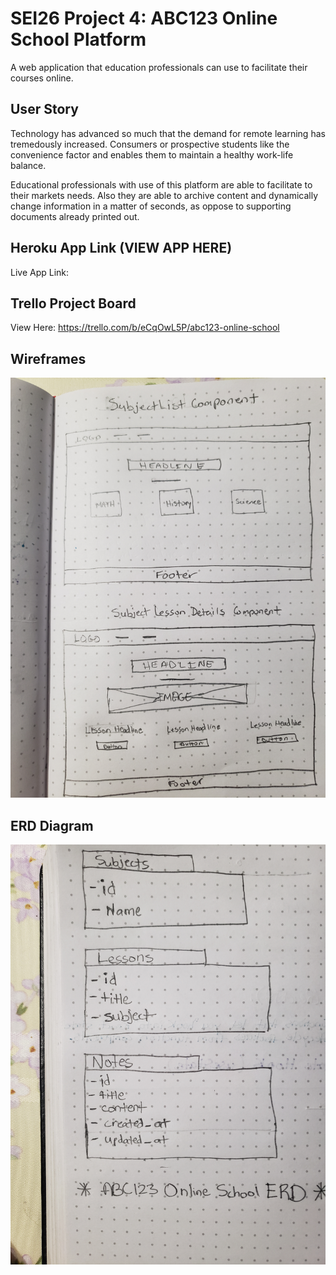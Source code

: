 # SEI26 Project 4: ABC123 Online School Platform

A web application that education professionals can use to facilitate their courses online. 

## User Story
Technology has advanced so much that the demand for remote learning has tremedously increased. Consumers or prospective students like the convenience factor and enables them to maintain a healthy work-life balance. 

Educational professionals with use of this platform are able to facilitate to their markets needs. Also they are able to archive content and dynamically change information in a matter of seconds, as oppose to supporting documents already printed out. 

## Heroku App Link (VIEW APP HERE)
Live App Link: 

## Trello Project Board
View Here: https://trello.com/b/eCqOwL5P/abc123-online-school

## Wireframes 
<img src="https://github.com/lrobert4/abc-online-school/blob/master/wireframe_one.jpg" alt="Wireframe Images One">


## ERD Diagram
<img src="https://github.com/lrobert4/abc-online-school/blob/master/erd_proj4.jpg" alt="ERD Diagram">